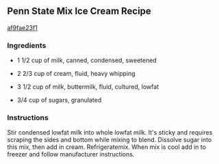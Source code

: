## Penn State Mix Ice Cream Recipe

[af9fae23f1](http://cookeatshare.com/recipes/penn-state-mix-ice-cream-11023)

### Ingredients

 - 1 1/2 cup of milk, canned, condensed, sweetened

 - 2 2/3 cup of cream, fluid, heavy whipping

 - 3 1/2 cup of milk, buttermilk, fluid, cultured, lowfat

 - 3/4 cup of sugars, granulated

### Instructions

Stir condensed lowfat milk into whole lowfat milk. It's sticky and requires scraping the sides and bottom while mixing to blend. Dissolve sugar into this mix, then add in cream. Refrigeratemix. When mix is cool add in to freezer and follow manufacturer instructions.